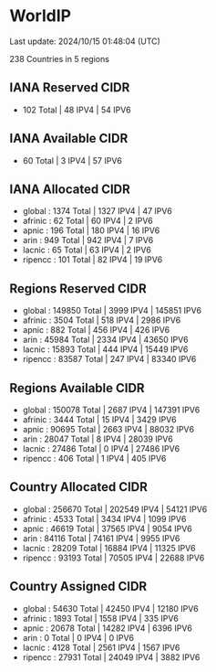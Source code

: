 # WorldIP

Last update: 2024/10/15 01:48:04 (UTC)

238 Countries in 5 regions

## IANA Reserved CIDR

- 102 Total | 48 IPV4 | 54 IPV6

## IANA Available CIDR

- 60 Total | 3 IPV4 | 57 IPV6

## IANA Allocated CIDR

- global : 1374 Total | 1327 IPV4 | 47 IPV6
- afrinic : 62 Total | 60 IPV4 | 2 IPV6
- apnic : 196 Total | 180 IPV4 | 16 IPV6
- arin : 949 Total | 942 IPV4 | 7 IPV6
- lacnic : 65 Total | 63 IPV4 | 2 IPV6
- ripencc : 101 Total | 82 IPV4 | 19 IPV6

## Regions Reserved CIDR

- global : 149850 Total | 3999 IPV4 | 145851 IPV6
- afrinic : 3504 Total | 518 IPV4 | 2986 IPV6
- apnic : 882 Total | 456 IPV4 | 426 IPV6
- arin : 45984 Total | 2334 IPV4 | 43650 IPV6
- lacnic : 15893 Total | 444 IPV4 | 15449 IPV6
- ripencc : 83587 Total | 247 IPV4 | 83340 IPV6

## Regions Available CIDR

- global : 150078 Total | 2687 IPV4 | 147391 IPV6
- afrinic : 3444 Total | 15 IPV4 | 3429 IPV6
- apnic : 90695 Total | 2663 IPV4 | 88032 IPV6
- arin : 28047 Total | 8 IPV4 | 28039 IPV6
- lacnic : 27486 Total | 0 IPV4 | 27486 IPV6
- ripencc : 406 Total | 1 IPV4 | 405 IPV6

## Country Allocated CIDR

- global : 256670 Total | 202549 IPV4 | 54121 IPV6
- afrinic : 4533 Total | 3434 IPV4 | 1099 IPV6
- apnic : 46619 Total | 37565 IPV4 | 9054 IPV6
- arin : 84116 Total | 74161 IPV4 | 9955 IPV6
- lacnic : 28209 Total | 16884 IPV4 | 11325 IPV6
- ripencc : 93193 Total | 70505 IPV4 | 22688 IPV6

## Country Assigned CIDR

- global : 54630 Total | 42450 IPV4 | 12180 IPV6
- afrinic : 1893 Total | 1558 IPV4 | 335 IPV6
- apnic : 20678 Total | 14282 IPV4 | 6396 IPV6
- arin : 0 Total | 0 IPV4 | 0 IPV6
- lacnic : 4128 Total | 2561 IPV4 | 1567 IPV6
- ripencc : 27931 Total | 24049 IPV4 | 3882 IPV6
